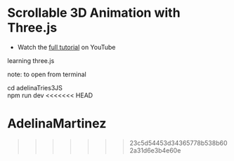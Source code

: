 # Scrollable 3D Animation with Three.js

- Watch the [full tutorial](https://youtu.be/Q7AOvWpIVHU) on YouTube

learning three.js

note: to open from terminal

cd adelinaTries3JS <br>
npm run dev
<<<<<<< HEAD

AdelinaMartinez
=======
>>>>>>> 23c5d54453d34365778b538b602a31d6e3b4e60e
